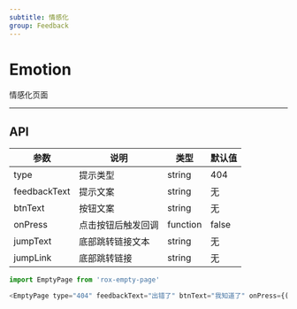 ```yaml
---
subtitle: 情感化
group: Feedback
---
```


# Emotion

情感化页面

---

## API
参数 | 说明 | 类型 | 默认值
-----|-----|-----|-----
type| 提示类型|string|404
feedbackText|提示文案|string|无
btnText | 按钮文案 | string |无
onPress | 点击按钮后触发回调 | function | false
jumpText|底部跳转链接文本|string|无
jumpLink|底部跳转链接|string|无

```javascript
import EmptyPage from 'rox-empty-page'

<EmptyPage type="404" feedbackText="出错了" btnText="我知道了" onPress={() => { console.log('press') }} jumpText="去首页看看" jumpLink="https://m.1688.com/" />
```
